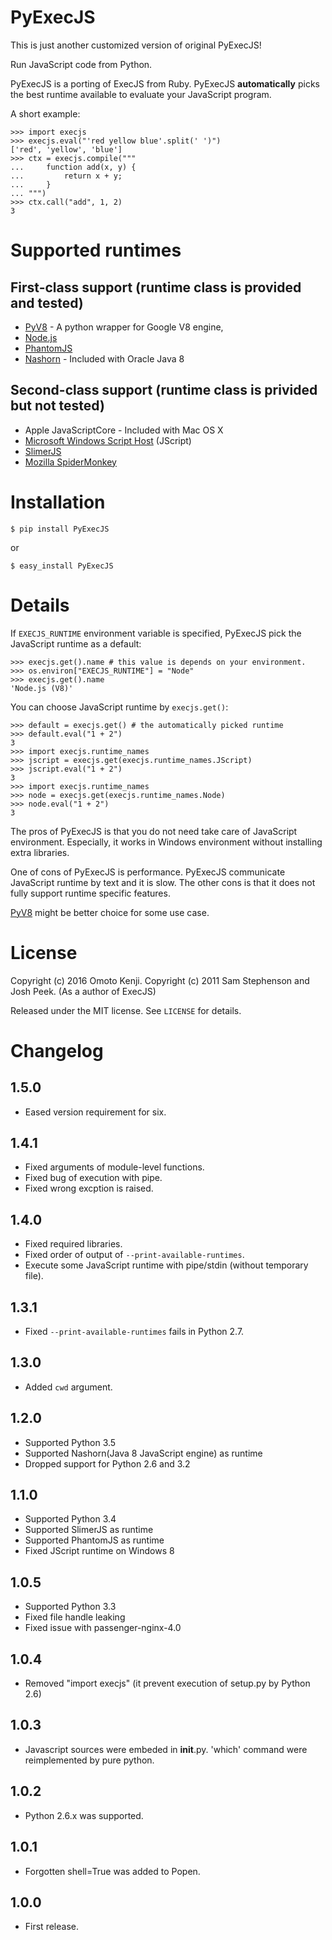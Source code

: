 # PyExecJS 
This is just another customized version of original PyExecJS!

Run JavaScript code from Python.

PyExecJS is a porting of ExecJS from Ruby.
PyExecJS **automatically** picks the best runtime available to evaluate your JavaScript program.

A short example:

    >>> import execjs
    >>> execjs.eval("'red yellow blue'.split(' ')")
    ['red', 'yellow', 'blue']
    >>> ctx = execjs.compile("""
    ...     function add(x, y) {
    ...         return x + y;
    ...     }
    ... """)
    >>> ctx.call("add", 1, 2)
    3

# Supported runtimes

## First-class support (runtime class is provided and tested)

* [PyV8](http://code.google.com/p/pyv8/) - A python wrapper for Google V8 engine,
* [Node.js](http://nodejs.org/)
* [PhantomJS](http://phantomjs.org/)
* [Nashorn](http://docs.oracle.com/javase/8/docs/technotes/guides/scripting/nashorn/intro.html#sthref16) - Included with Oracle Java 8

## Second-class support (runtime class is privided but not tested)

* Apple JavaScriptCore - Included with Mac OS X
* [Microsoft Windows Script Host](http://msdn.microsoft.com/en-us/library/9bbdkx3k.aspx) (JScript)
* [SlimerJS](http://slimerjs.org/)
* [Mozilla SpiderMonkey](http://www.mozilla.org/js/spidermonkey/)

# Installation

    $ pip install PyExecJS

or

    $ easy_install PyExecJS

# Details

If `EXECJS_RUNTIME` environment variable is specified, PyExecJS pick the JavaScript runtime as a default:

    >>> execjs.get().name # this value is depends on your environment.
    >>> os.environ["EXECJS_RUNTIME"] = "Node"
    >>> execjs.get().name
    'Node.js (V8)'

You can choose JavaScript runtime by `execjs.get()`:

    >>> default = execjs.get() # the automatically picked runtime
    >>> default.eval("1 + 2")
    3
    >>> import execjs.runtime_names
    >>> jscript = execjs.get(execjs.runtime_names.JScript)
    >>> jscript.eval("1 + 2")
    3
    >>> import execjs.runtime_names
    >>> node = execjs.get(execjs.runtime_names.Node)
    >>> node.eval("1 + 2")
    3

The pros of PyExecJS is that you do not need take care of JavaScript environment.
Especially, it works in Windows environment without installing extra libraries.

One of cons of PyExecJS is performance. PyExecJS communicate JavaScript runtime by text and it is slow.
The other cons is that it does not fully support runtime specific features.

[PyV8](https://code.google.com/p/pyv8/) might be better choice for some use case.

# License

Copyright (c) 2016 Omoto Kenji.
Copyright (c) 2011 Sam Stephenson and Josh Peek. (As a author of ExecJS)

Released under the MIT license. See `LICENSE` for details.

# Changelog

## 1.5.0
- Eased version requirement for six.

## 1.4.1
- Fixed arguments of module-level functions.
- Fixed bug of execution with pipe.
- Fixed wrong excption is raised.

## 1.4.0
- Fixed required libraries.
- Fixed order of output of `--print-available-runtimes`.
- Execute some JavaScript runtime with pipe/stdin (without temporary file).

## 1.3.1
- Fixed `--print-available-runtimes` fails in Python 2.7.

## 1.3.0
- Added `cwd` argument.

## 1.2.0
- Supported Python 3.5
- Supported Nashorn(Java 8 JavaScript engine) as runtime
- Dropped support for Python 2.6 and 3.2

## 1.1.0
- Supported Python 3.4
- Supported SlimerJS as runtime
- Supported PhantomJS as runtime
- Fixed JScript runtime on Windows 8

## 1.0.5
- Supported Python 3.3
- Fixed file handle leaking
- Fixed issue with passenger-nginx-4.0

## 1.0.4
- Removed "import execjs" (it prevent execution of setup.py by Python 2.6)

## 1.0.3
- Javascript sources were embeded in __init__.py. 'which' command were reimplemented by pure python.

## 1.0.2
- Python 2.6.x was supported.

## 1.0.1
- Forgotten shell=True was added to Popen.

## 1.0.0
- First release.
